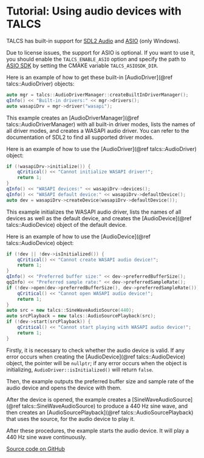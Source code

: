 # Tutorial: Using audio devices with TALCS

TALCS has built-in support for [SDL2 Audio](https://wiki.libsdl.org/) and  [ASIO](https://forums.steinberg.net/c/developer/asio/) (only Windows). 

Due to license issues, the support for ASIO is optional. If you want to use it, you should enable the `TALCS_ENABLE_ASIO` option and specify the path to [ASIO SDK](https://www.steinberg.net/asiosdk) by setting the CMAKE variable `TALCS_ASIOSDK_DIR`.

Here is an example of how to get these built-in [AudioDriver](@ref talcs::AudioDriver) objects:

```cpp
auto mgr = talcs::AudioDriverManager::createBuiltInDriverManager();
qInfo() << "Built-in drivers:" << mgr->drivers();
auto wasapiDrv = mgr->driver("wasapi");
```

This example creates an [AudioDriverManager](@ref talcs::AudioDriverManager) with all built-in driver modes, lists the names of all driver modes, and creates a WASAPI audio driver. You can refer to the documentation of SDL2 to find all supported driver modes.

Here is an example of how to use the [AudioDriver](@ref talcs::AudioDriver) object:

```cpp
if (!wasapiDrv->initialize()) {
    qCritical() << "Cannot initialize WASAPI driver!";
    return 1;
}
qInfo() << "WASAPI devices:" << wasapiDrv->devices();
qInfo() << "WASAPI default device:" << wasapiDrv->defaultDevice();
auto dev = wasapiDrv->createDevice(wasapiDrv->defaultDevice());
```

This example initializes the WASAPI audio driver, lists the names of all devices as well as the default device, and creates the [AudioDevice](@ref talcs::AudioDevice) object of the default device.

Here is an example of how to use the [AudioDevice](@ref talcs::AudioDevice) object:

```cpp
if (!dev || !dev->isInitialized()) {
    qCritical() << "Cannot create WASAPI audio device!";
    return 1;
}
qInfo() << "Preferred buffer size:" << dev->preferredBufferSize();
qqInfo) << "Preferred sample rate:" << dev->preferredSampleRate();
if (!dev->open(dev->preferredBufferSize(), dev->preferredSampleRate())) {
    qCritical() << "Cannot open WASAPI audio device!";
    return 1;
}
auto src = new talcs::SineWaveAudioSource(440);
auto srcPlayback = new talcs::AudioSourcePlayback(src);
if (!dev->start(srcPlayback)) {
    qCritical() << "Cannot start playing with WASAPI audio device!";
    return 1;
}
```

Firstly, it is necessary to check whether the audio device is valid. If any error occurs when creating the [AudioDevice](@ref talcs::AudioDevice) object, the pointer will be `nullptr`; if any error occurs when the object is initializing, `AudioDriver::isInitialized()` will return `false`. 

Then, the example outputs the preferred buffer size and sample rate of the audio device and opens the device with them.

After the device is opened, the example creates a [SineWaveAudioSource](@ref talcs::SineWaveAudioSource) to produce a 440 Hz sine wave, and then creates an [AudioSourcePlayback](@ref talcs::AudioSourcePlayback) that uses the source, for the audio device to play it.

After these procedures, the example starts the audio device. It will play a 440 Hz sine wave continuously.

[Source code on GitHub](https://github.com/CrSjimo/talcs/blob/main/tests/AudioDriverTutorial/main.cpp)
